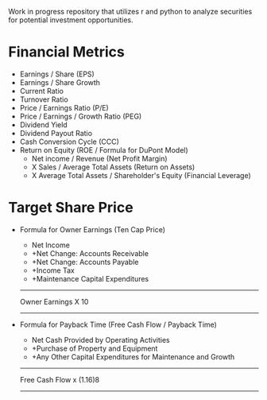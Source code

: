 Work in progress repository that utilizes r and python to analyze securities for potential investment opportunities.

# Financial Metrics
  * Earnings / Share (EPS)
  * Earnings / Share Growth
  * Current Ratio
  * Turnover Ratio
  * Price / Earnings Ratio (P/E)
  * Price / Earnings / Growth Ratio (PEG)
  * Dividend Yield
  * Dividend Payout Ratio
  * Cash Conversion Cycle (CCC)
  * Return on Equity (ROE / Formula for DuPont Model)
    + Net income / Revenue (Net Profit Margin)
    + X Sales / Average Total Assets (Return on Assets)
    + X Average Total Assets / Shareholder's Equity (Financial Leverage)
	
# Target Share Price
  * Formula for Owner Earnings (Ten Cap Price)
	+ Net Income
	+ +Net Change: Accounts Receivable
	+ +Net Change: Accounts Payable
	+ +Income Tax
	+ +Maintenance Capital Expenditures
	______________________________
	Owner Earnings 
	X 10
	______________________________


  * Formula for Payback Time (Free Cash Flow / Payback Time)
	+ Net Cash Provided by Operating Activities
	+ +Purchase of Property and Equipment
	+ +Any Other Capital Expenditures for Maintenance and Growth
	_______________________________
	Free Cash Flow
	x (1.16)8
	__________

